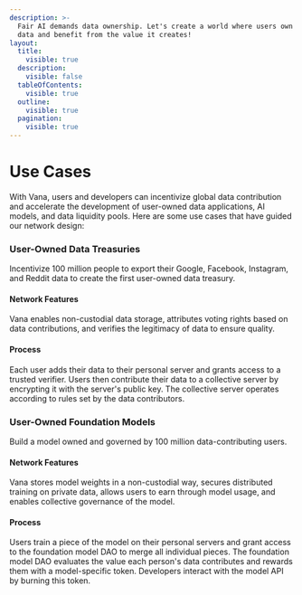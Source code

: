 ```yaml
---
description: >-
  Fair AI demands data ownership. Let's create a world where users own their
  data and benefit from the value it creates!
layout:
  title:
    visible: true
  description:
    visible: false
  tableOfContents:
    visible: true
  outline:
    visible: true
  pagination:
    visible: true
---
```


# Use Cases

With Vana, users and developers can incentivize global data contribution and accelerate the development of user-owned data applications, AI models, and data liquidity pools. Here are some use cases that have guided our network design:

### User-Owned Data Treasuries

Incentivize 100 million people to export their Google, Facebook, Instagram, and Reddit data to create the first user-owned data treasury.

#### Network Features

Vana enables non-custodial data storage, attributes voting rights based on data contributions, and verifies the legitimacy of data to ensure quality.

#### Process

Each user adds their data to their personal server and grants access to a trusted verifier. Users then contribute their data to a collective server by encrypting it with the server's public key. The collective server operates according to rules set by the data contributors.

### User-Owned Foundation Models

Build a model owned and governed by 100 million data-contributing users.

#### Network Features

Vana stores model weights in a non-custodial way, secures distributed training on private data, allows users to earn through model usage, and enables collective governance of the model.

#### Process

Users train a piece of the model on their personal servers and grant access to the foundation model DAO to merge all individual pieces. The foundation model DAO evaluates the value each person's data contributes and rewards them with a model-specific token. Developers interact with the model API by burning this token.
